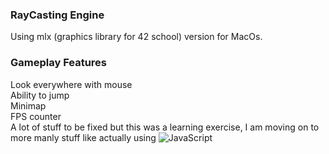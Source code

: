 ### RayCasting Engine
Using mlx (graphics library for 42 school) version for MacOs.
<br />
### Gameplay Features
Look everywhere with mouse
<br />
Ability to jump
<br />
Minimap
<br />
FPS counter
<br />
A lot of stuff to be fixed but this was a learning exercise, I am moving on to more manly stuff like actually using ![JavaScript](https://img.shields.io/badge/OpenGL-FFFFFF?style=for-the-badge&logo=opengl)
